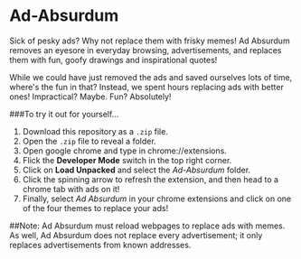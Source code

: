 # Ad-Absurdum

Sick of pesky ads? Why not replace them with frisky memes! Ad Absurdum removes an eyesore in everyday browsing, advertisements, and replaces them with fun, goofy drawings and inspirational quotes!

While we could have just removed the ads and saved ourselves lots of time, where's the fun in that? Instead, we spent hours replacing ads with better ones! Impractical? Maybe. Fun? Absolutely!

###To try it out for yourself...
1) Download this repository as a `.zip` file.
2) Open the `.zip` file to reveal a folder.
3) Open google chrome and type in chrome://extensions.
4) Flick the **Developer Mode** switch in the top right corner.
5) Click on **Load Unpacked** and select the *Ad-Absurdum* folder.
6) Click the spinning arrow to refresh the extension, and then head to a chrome tab with ads on it!
7) Finally, select *Ad Absurdum* in your chrome extensions and click on one of the four themes to replace your ads!

##Note: Ad Absurdum must reload webpages to replace ads with memes. As well, Ad Absurdum does not replace every advertisement; it only replaces advertisements from known addresses.
